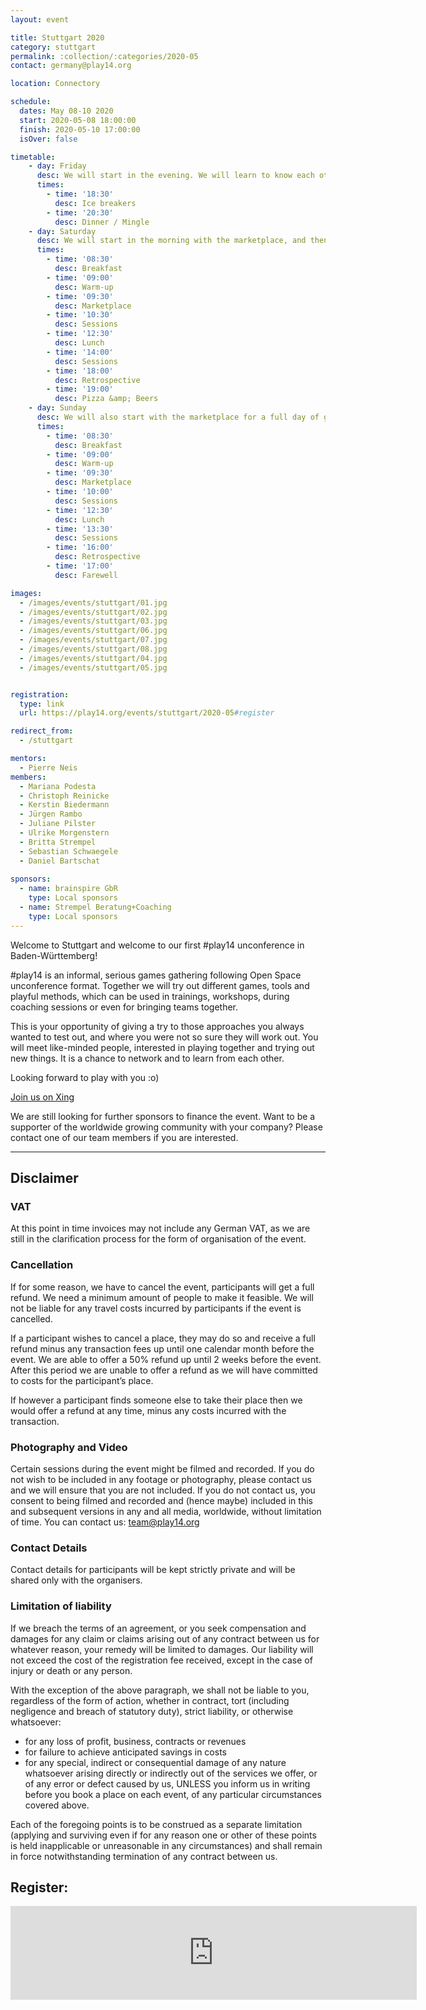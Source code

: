 ```yaml
---
layout: event

title: Stuttgart 2020
category: stuttgart
permalink: :collection/:categories/2020-05
contact: germany@play14.org

location: Connectory

schedule:
  dates: May 08-10 2020
  start: 2020-05-08 18:00:00
  finish: 2020-05-10 17:00:00
  isOver: false

timetable:
    - day: Friday
      desc: We will start in the evening. We will learn to know each other and share a nice dinner all together.
      times:
        - time: '18:30'
          desc: Ice breakers
        - time: '20:30'
          desc: Dinner / Mingle
    - day: Saturday
      desc: We will start in the morning with the marketplace, and then we will play games all day long.
      times:
        - time: '08:30'
          desc: Breakfast
        - time: '09:00'
          desc: Warm-up
        - time: '09:30'
          desc: Marketplace
        - time: '10:30'
          desc: Sessions
        - time: '12:30'
          desc: Lunch
        - time: '14:00'
          desc: Sessions
        - time: '18:00'
          desc: Retrospective
        - time: '19:00'
          desc: Pizza &amp; Beers
    - day: Sunday
      desc: We will also start with the marketplace for a full day of games. Whoever needs to catch a plane can leave earlier.
      times:
        - time: '08:30'
          desc: Breakfast
        - time: '09:00'
          desc: Warm-up
        - time: '09:30'
          desc: Marketplace
        - time: '10:00'
          desc: Sessions
        - time: '12:30'
          desc: Lunch
        - time: '13:30'
          desc: Sessions
        - time: '16:00'
          desc: Retrospective
        - time: '17:00'
          desc: Farewell

images:
  - /images/events/stuttgart/01.jpg
  - /images/events/stuttgart/02.jpg
  - /images/events/stuttgart/03.jpg
  - /images/events/stuttgart/06.jpg
  - /images/events/stuttgart/07.jpg
  - /images/events/stuttgart/08.jpg
  - /images/events/stuttgart/04.jpg
  - /images/events/stuttgart/05.jpg


registration:
  type: link
  url: https://play14.org/events/stuttgart/2020-05#register

redirect_from:
  - /stuttgart

mentors:  
  - Pierre Neis
members:
  - Mariana Podesta
  - Christoph Reinicke
  - Kerstin Biedermann
  - Jürgen Rambo
  - Juliane Pilster 
  - Ulrike Morgenstern
  - Britta Strempel 
  - Sebastian Schwaegele
  - Daniel Bartschat
 
sponsors:
  - name: brainspire GbR
    type: Local sponsors 
  - name: Strempel Beratung+Coaching
    type: Local sponsors  
---
```


Welcome to Stuttgart and welcome to our first #play14 unconference in Baden-Württemberg!

#play14 is an informal, serious games gathering following Open Space unconference format. Together we will try out different games, tools and playful methods, which can be used in trainings, workshops, during coaching sessions or even for bringing teams together.

This is your opportunity of giving a try to those approaches you always wanted to test out, and where you were not so sure they will work out. You will meet like-minded people, interested in playing together and trying out new things. It is a chance to network and to learn from each other.

Looking forward to play with you :o) 


[Join us on Xing](https://www.xing.com/communities/groups/nummer-play14-stuttgart-1116901)

We are still looking for further sponsors to finance the event.
Want to be a supporter of the worldwide growing community with your company? Please contact one of our team members if you are interested. 


---

## Disclaimer
### VAT

At this point in time invoices may not include any German VAT, as we are still in the clarification process for the form of organisation of the event. 

### Cancellation

If for some reason, we have to cancel the event, participants will get a full refund. We need a minimum amount of people to make it feasible. We will not be liable for any travel costs incurred by participants if the event is cancelled. 

If a participant wishes to cancel a place, they may do so and receive a full refund minus any transaction fees up until one calendar month before the event. We are able to offer a 50% refund up until 2 weeks before the event. After this period we are unable to offer a refund as we will have committed to costs for the participant’s place.

If however a participant finds someone else to take their place then we would offer a refund at any time, minus any costs incurred with the transaction.

### Photography and Video

Certain sessions during the event might be filmed and recorded. If you do not wish to be included in any footage or photography, please contact us and we will ensure that you are not included. If you do not contact us, you consent to being filmed and recorded and (hence maybe) included in this and subsequent versions in any and all media, worldwide, without limitation of time. You can contact us: team@play14.org

### Contact Details

Contact details for participants will be kept strictly private and will be shared only with the organisers.

### Limitation of liability

If we breach the terms of an agreement, or you seek compensation and damages for any claim or claims arising out of any contract between us for whatever reason, your remedy will be limited to damages. Our liability will not exceed the cost of the registration fee received, except in the case of injury or death or any person.

With the exception of the above paragraph, we shall not be liable to you, regardless of the form of action, whether in contract, tort (including negligence and breach of statutory duty), strict liability, or otherwise whatsoever:

* for any loss of profit, business, contracts or revenues
* for failure to achieve anticipated savings in costs
* for any special, indirect or consequential damage of any nature whatsoever arising directly or indirectly out of the services we offer, or of any error or defect caused by us, UNLESS you inform us in writing before you book a place on each event, of any particular circumstances covered above.

Each of the foregoing points is to be construed as a separate limitation (applying and surviving even if for any reason one or other of these points is held inapplicable or unreasonable in any circumstances) and shall remain in force notwithstanding termination of any contract between us.

<h2 id="register">Register:</h2>
<script type="text/javascript" src="https://www.xing-events.com/resources/js/amiandoExport.js"></script><iframe title="Ticketshop" src="https://QNIBMAZ-modules.xing-events.com/QNIBMAZ.html?viewType=iframe&distributionChannel=CHANNEL_IFRAME&language=de&useDefaults=false&resizeIFrame=true" frameborder="0" width="650px" id="_amiandoIFrame4246002"><p>Diese Seite benötigt die Unterstützung von Frames durch Ihren Browser. Bitte nutzen Sie einen Browser, der die Darstellung von Frames unterstützt, damit das Ticketvorverkaufs-Modul angezeigt werden kann.</p><p>Probieren Sie die XING Events <a href="https://www.xing-events.com">online Registrierung</a> noch heute aus.</p></iframe>

